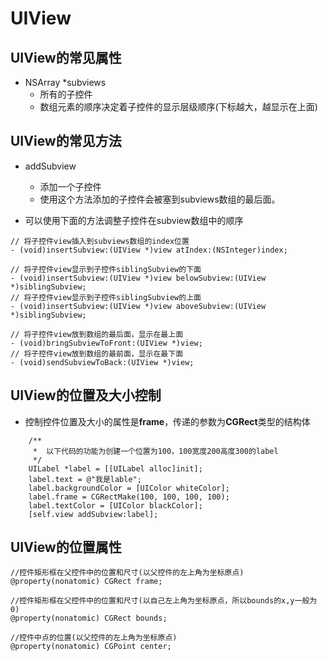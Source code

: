 # UIView


## UIView的常见属性
- NSArray *subviews
  - 所有的子控件
  - 数组元素的顺序决定着子控件的显示层级顺序(下标越大，越显示在上面)

## UIView的常见方法

- addSubview
  - 添加一个子控件
  - 使用这个方法添加的子控件会被塞到subviews数组的最后面。

- 可以使用下面的方法调整子控件在subview数组中的顺序

```objc
// 将子控件view插入到subviews数组的index位置
- (void)insertSubview:(UIView *)view atIndex:(NSInteger)index;

// 将子控件view显示到子控件siblingSubview的下面
- (void)insertSubview:(UIView *)view belowSubview:(UIView *)siblingSubview;
// 将子控件view显示到子控件siblingSubview的上面
- (void)insertSubview:(UIView *)view aboveSubview:(UIView *)siblingSubview;

// 将子控件view放到数组的最后面，显示在最上面
- (void)bringSubviewToFront:(UIView *)view;
// 将子控件view放到数组的最前面，显示在最下面
- (void)sendSubviewToBack:(UIView *)view;
```

## UIView的位置及大小控制

- 控制控件位置及大小的属性是**frame**，传递的参数为**CGRect**类型的结构体
```objc
    /**
     *  以下代码的功能为创建一个位置为100，100宽度200高度300的label
     */
    UILabel *label = [[UILabel alloc]init];
    label.text = @"我是lable";
    label.backgroundColor = [UIColor whiteColor];
    label.frame = CGRectMake(100, 100, 100, 100);
    label.textColor = [UIColor blackColor];
    [self.view addSubview:label];
```


## UIView的位置属性

```objc
//控件矩形框在父控件中的位置和尺寸(以父控件的左上角为坐标原点)
@property(nonatomic) CGRect frame;

//控件矩形框在父控件中的位置和尺寸(以自己左上角为坐标原点，所以bounds的x,y一般为0)
@property(nonatomic) CGRect bounds;

//控件中点的位置(以父控件的左上角为坐标原点)
@property(nonatomic) CGPoint center;

```